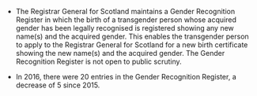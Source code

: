 * The Registrar General for Scotland maintains a Gender Recognition Register in which the birth of a transgender person whose acquired gender has been legally recognised is registered showing any new name(s) and the acquired gender. This enables the transgender person to apply to the Registrar General for Scotland for a new birth certificate showing the new name(s) and the acquired gender. The Gender Recognition Register is not open to public scrutiny.

* In 2016, there were 20 entries in the Gender Recognition Register, a decrease of 5 since 2015.
